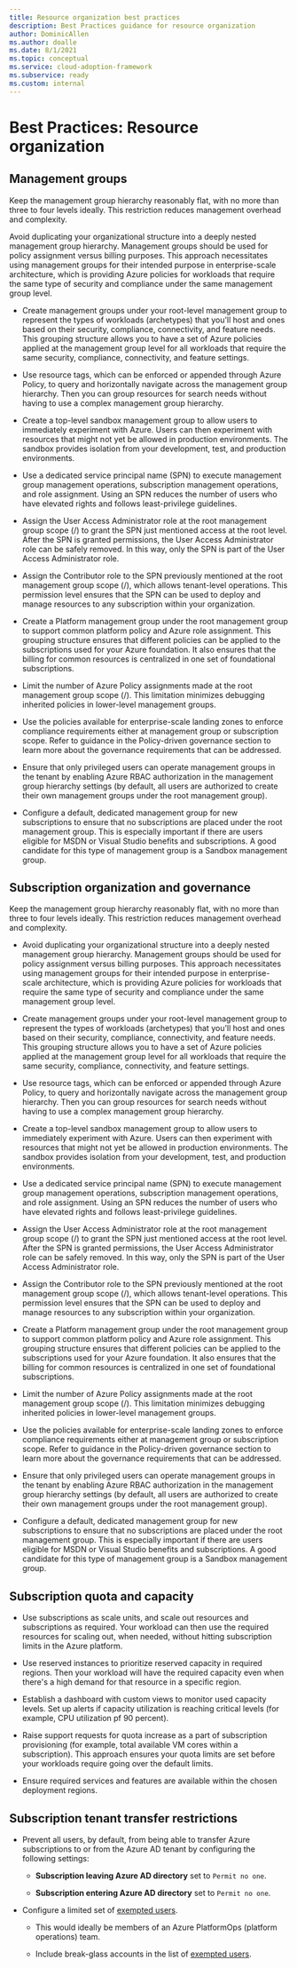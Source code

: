```yaml
---
title: Resource organization best practices
description: Best Practices guidance for resource organization
author: DominicAllen
ms.author: doalle
ms.date: 8/1/2021
ms.topic: conceptual
ms.service: cloud-adoption-framework
ms.subservice: ready
ms.custom: internal
---
```


# Best Practices: Resource organization

## Management groups

Keep the management group hierarchy reasonably flat, with no more than three to four levels ideally. This restriction reduces management overhead and complexity.

Avoid duplicating your organizational structure into a deeply nested management group hierarchy. Management groups should be used for policy assignment versus billing purposes. This approach necessitates using management groups for their intended purpose in enterprise-scale architecture, which is providing Azure policies for workloads that require the same type of security and compliance under the same management group level.

- Create management groups under your root-level management group to represent the types of workloads (archetypes) that you'll host and ones based on their security, compliance, connectivity, and feature needs. This grouping structure allows you to have a set of Azure policies applied at the management group level for all workloads that require the same security, compliance, connectivity, and feature settings.

- Use resource tags, which can be enforced or appended through Azure Policy, to query and horizontally navigate across the management group hierarchy. Then you can group resources for search needs without having to use a complex management group hierarchy.

- Create a top-level sandbox management group to allow users to immediately experiment with Azure. Users can then experiment with resources that might not yet be allowed in production environments. The sandbox provides isolation from your development, test, and production environments.

- Use a dedicated service principal name (SPN) to execute management group management operations, subscription management operations, and role assignment. Using an SPN reduces the number of users who have elevated rights and follows least-privilege guidelines.

- Assign the User Access Administrator role at the root management group scope (/) to grant the SPN just mentioned access at the root level. After the SPN is granted permissions, the User Access Administrator role can be safely removed. In this way, only the SPN is part of the User Access Administrator role.

- Assign the Contributor role to the SPN previously mentioned at the root management group scope (/), which allows tenant-level operations. This permission level ensures that the SPN can be used to deploy and manage resources to any subscription within your organization.

- Create a Platform management group under the root management group to support common platform policy and Azure role assignment. This grouping structure ensures that different policies can be applied to the subscriptions used for your Azure foundation. It also ensures that the billing for common resources is centralized in one set of foundational subscriptions.

- Limit the number of Azure Policy assignments made at the root management group scope (/). This limitation minimizes debugging inherited policies in lower-level management groups.

- Use the policies available for enterprise-scale landing zones to enforce compliance requirements either at management group or subscription scope. Refer to guidance in the Policy-driven governance section to learn more about the governance requirements that can be addressed.

- Ensure that only privileged users can operate management groups in the tenant by enabling Azure RBAC authorization in the management group hierarchy settings (by default, all users are authorized to create their own management groups under the root management group).

- Configure a default, dedicated management group for new subscriptions to ensure that no subscriptions are placed under the root management group. This is especially important if there are users eligible for MSDN or Visual Studio benefits and subscriptions. A good candidate for this type of management group is a Sandbox management group.

## Subscription organization and governance

Keep the management group hierarchy reasonably flat, with no more than three to four levels ideally. This restriction reduces management overhead and complexity.

- Avoid duplicating your organizational structure into a deeply nested management group hierarchy. Management groups should be used for policy assignment versus billing purposes. This approach necessitates using management groups for their intended purpose in enterprise-scale architecture, which is providing Azure policies for workloads that require the same type of security and compliance under the same management group level.

- Create management groups under your root-level management group to represent the types of workloads (archetypes) that you'll host and ones based on their security, compliance, connectivity, and feature needs. This grouping structure allows you to have a set of Azure policies applied at the management group level for all workloads that require the same security, compliance, connectivity, and feature settings.

- Use resource tags, which can be enforced or appended through Azure Policy, to query and horizontally navigate across the management group hierarchy. Then you can group resources for search needs without having to use a complex management group hierarchy.

- Create a top-level sandbox management group to allow users to immediately experiment with Azure. Users can then experiment with resources that might not yet be allowed in production environments. The sandbox provides isolation from your development, test, and production environments.

- Use a dedicated service principal name (SPN) to execute management group management operations, subscription management operations, and role assignment. Using an SPN reduces the number of users who have elevated rights and follows least-privilege guidelines.

- Assign the User Access Administrator role at the root management group scope (/) to grant the SPN just mentioned access at the root level. After the SPN is granted permissions, the User Access Administrator role can be safely removed. In this way, only the SPN is part of the User Access Administrator role.

- Assign the Contributor role to the SPN previously mentioned at the root management group scope (/), which allows tenant-level operations. This permission level ensures that the SPN can be used to deploy and manage resources to any subscription within your organization.

- Create a Platform management group under the root management group to support common platform policy and Azure role assignment. This grouping structure ensures that different policies can be applied to the subscriptions used for your Azure foundation. It also ensures that the billing for common resources is centralized in one set of foundational subscriptions.

- Limit the number of Azure Policy assignments made at the root management group scope (/). This limitation minimizes debugging inherited policies in lower-level management groups.

- Use the policies available for enterprise-scale landing zones to enforce compliance requirements either at management group or subscription scope. Refer to guidance in the Policy-driven governance section to learn more about the governance requirements that can be addressed.

- Ensure that only privileged users can operate management groups in the tenant by enabling Azure RBAC authorization in the management group hierarchy settings (by default, all users are authorized to create their own management groups under the root management group).

- Configure a default, dedicated management group for new subscriptions to ensure that no subscriptions are placed under the root management group. This is especially important if there are users eligible for MSDN or Visual Studio benefits and subscriptions. A good candidate for this type of management group is a Sandbox management group.

## Subscription quota and capacity

- Use subscriptions as scale units, and scale out resources and subscriptions as required. Your workload can then use the required resources for scaling out, when needed, without hitting subscription limits in the Azure platform.

- Use reserved instances to prioritize reserved capacity in required regions. Then your workload will have the required capacity even when there's a high demand for that resource in a specific region.

- Establish a dashboard with custom views to monitor used capacity levels. Set up alerts if capacity utilization is reaching critical levels (for example, CPU utilization pf 90 percent).

- Raise support requests for quota increase as a part of subscription provisioning (for example, total available VM cores within a subscription). This approach ensures your quota limits are set before your workloads require going over the default limits.

- Ensure required services and features are available within the chosen deployment regions.

## Subscription tenant transfer restrictions

- Prevent all users, by default, from being able to transfer Azure subscriptions to or from the Azure AD tenant by configuring the following settings:

  - **Subscription leaving Azure AD directory** set to `Permit no one`.

  - **Subscription entering Azure AD directory** set to `Permit no one`.

- Configure a limited set of [exempted users](/azure/cost-management-billing/manage/manage-azure-subscription-policy#exempted-users).

  - This would ideally be members of an Azure PlatformOps (platform operations) team.

  - Include break-glass accounts in the list of [exempted users](/azure/cost-management-billing/manage/manage-azure-subscription-policy#exempted-users).

